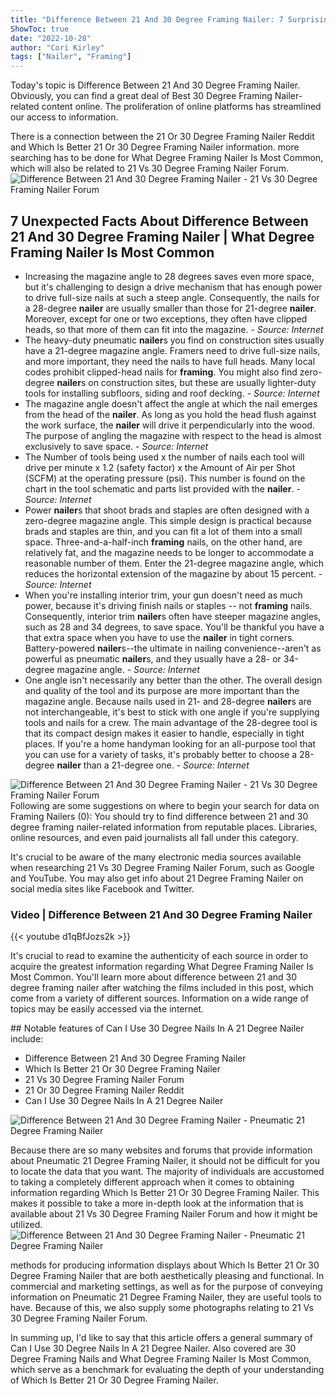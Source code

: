 ```yaml
---
title: "Difference Between 21 And 30 Degree Framing Nailer: 7 Surprising Facts"
ShowToc: true 
date: "2022-10-28"
author: "Cori Kirley" 
tags: ["Nailer", "Framing"]
---
```


Today's topic is Difference Between 21 And 30 Degree Framing Nailer. Obviously, you can find a great deal of Best 30 Degree Framing Nailer-related content online. The proliferation of online platforms has streamlined our access to information.

There is a connection between the 21 Or 30 Degree Framing Nailer Reddit and Which Is Better 21 Or 30 Degree Framing Nailer information. more searching has to be done for What Degree Framing Nailer Is Most Common, which will also be related to 21 Vs 30 Degree Framing Nailer Forum.
<img loading="lazy" src="https://thetoolstrunk.com/wp-content/uploads/2021/05/30-degree-nail-gun.jpg" onerror="this.onerror=null;this.src='https://blogger.googleusercontent.com/img/a/AVvXsEhe7F7TRXHtjiKvHb5vS7DmnxvpHiDyoYyYvm1nHB3Qp2_w3BnM6A2eq4v7FYxCC9bfZt3a9vIMtAYEKUiaDQbHMg-ViyGmRIj39MLp0bGFfgfYw1Dc9q_H-T0wiTm3l0Uq42dETrN9eC8aGJ9_IORZsxST1AcLR7np1koOfcc7tnHa4S8Mwz_xD9d0=s16000';" alt="Difference Between 21 And 30 Degree Framing Nailer - 21 Vs 30 Degree Framing Nailer Forum" >

## 7 Unexpected Facts About Difference Between 21 And 30 Degree Framing Nailer | What Degree Framing Nailer Is Most Common
-   Increasing the magazine angle to 28 degrees saves even more space, but it's challenging to design a drive mechanism that has enough power to drive full-size nails at such a steep angle. Consequently, the nails for a 28-degree **nailer** are usually smaller than those for 21-degree **nailer**. Moreover, except for one or two exceptions, they often have clipped heads, so that more of them can fit into the magazine. - <cite>Source: Internet</cite>
-   The heavy-duty pneumatic **nailer**s you find on construction sites usually have a 21-degree magazine angle. Framers need to drive full-size nails, and more important, they need the nails to have full heads. Many local codes prohibit clipped-head nails for **framing**. You might also find zero-degree **nailer**s on construction sites, but these are usually lighter-duty tools for installing subfloors, siding and roof decking. - <cite>Source: Internet</cite>
-   The magazine angle doesn't affect the angle at which the nail emerges from the head of the **nailer**. As long as you hold the head flush against the work surface, the **nailer** will drive it perpendicularly into the wood. The purpose of angling the magazine with respect to the head is almost exclusively to save space. - <cite>Source: Internet</cite>
-   The Number of tools being used x the number of nails each tool will drive per minute x 1.2 (safety factor) x the Amount of Air per Shot (SCFM) at the operating pressure (psi). This number is found on the chart in the tool schematic and parts list provided with the **nailer**. - <cite>Source: Internet</cite>
-   Power **nailer**s that shoot brads and staples are often designed with a zero-degree magazine angle. This simple design is practical because brads and staples are thin, and you can fit a lot of them into a small space. Three-and-a-half-inch **framing** nails, on the other hand, are relatively fat, and the magazine needs to be longer to accommodate a reasonable number of them. Enter the 21-degree magazine angle, which reduces the horizontal extension of the magazine by about 15 percent. - <cite>Source: Internet</cite>
-   When you're installing interior trim, your gun doesn't need as much power, because it's driving finish nails or staples -- not **framing** nails. Consequently, interior trim **nailer**s often have steeper magazine angles, such as 28 and 34 degrees, to save space. You'll be thankful you have a that extra space when you have to use the **nailer** in tight corners. Battery-powered **nailer**s--the ultimate in nailing convenience--aren't as powerful as pneumatic **nailer**s, and they usually have a 28- or 34-degree magazine angle. - <cite>Source: Internet</cite>
-   One angle isn't necessarily any better than the other. The overall design and quality of the tool and its purpose are more important than the magazine angle. Because nails used in 21- and 28-degree **nailer**s are not interchangeable, it's best to stick with one angle if you're supplying tools and nails for a crew. The main advantage of the 28-degree tool is that its compact design makes it easier to handle, especially in tight places. If you're a home handyman looking for an all-purpose tool that you can use for a variety of tasks, it's probably better to choose a 28-degree **nailer** than a 21-degree one. - <cite>Source: Internet</cite>


<img loading="lazy" src="https://www.toolboxbuzz.com/wp-content/uploads/2020/10/Milwaukee-M18-FUEL-21-Degree-Framing-Nailer.jpg" onerror="this.onerror=null;this.src='https://blogger.googleusercontent.com/img/a/AVvXsEhe7F7TRXHtjiKvHb5vS7DmnxvpHiDyoYyYvm1nHB3Qp2_w3BnM6A2eq4v7FYxCC9bfZt3a9vIMtAYEKUiaDQbHMg-ViyGmRIj39MLp0bGFfgfYw1Dc9q_H-T0wiTm3l0Uq42dETrN9eC8aGJ9_IORZsxST1AcLR7np1koOfcc7tnHa4S8Mwz_xD9d0=s16000';" alt="Difference Between 21 And 30 Degree Framing Nailer - 21 Vs 30 Degree Framing Nailer Forum" >
Following are some suggestions on where to begin your search for data on Framing Nailers (0):
You should try to find difference between 21 and 30 degree framing nailer-related information from reputable places. Libraries, online resources, and even paid journalists all fall under this category.

It's crucial to be aware of the many electronic media sources available when researching 21 Vs 30 Degree Framing Nailer Forum, such as Google and YouTube. You may also get info about 21 Degree Framing Nailer on social media sites like Facebook and Twitter.

### Video | Difference Between 21 And 30 Degree Framing Nailer
{{< youtube d1qBfJozs2k >}} 


It's crucial to read to examine the authenticity of each source in order to acquire the greatest information regarding What Degree Framing Nailer Is Most Common.
You'll learn more about difference between 21 and 30 degree framing nailer after watching the films included in this post, which come from a variety of different sources. Information on a wide range of topics may be easily accessed via the internet.
<script async="async" data-cfasync="false" src="//normallydemandedalter.com/fe63df3c5408708b15d8dc3d9b206b31/invoke.js"></script>
<div id="container-fe63df3c5408708b15d8dc3d9b206b31"></div>
## Notable features of Can I Use 30 Degree Nails In A 21 Degree Nailer include:

- Difference Between 21 And 30 Degree Framing Nailer
- Which Is Better 21 Or 30 Degree Framing Nailer
- 21 Vs 30 Degree Framing Nailer Forum
- 21 Or 30 Degree Framing Nailer Reddit
- Can I Use 30 Degree Nails In A 21 Degree Nailer

 <img loading="lazy" src="https://images.homedepot-static.com/productImages/89e63522-aae1-47d0-9f4c-04643b2db7eb/svn/numax-framing-nailers-sfr3490-64_600.jpg" onerror="this.onerror=null;this.src='https://blogger.googleusercontent.com/img/a/AVvXsEhe7F7TRXHtjiKvHb5vS7DmnxvpHiDyoYyYvm1nHB3Qp2_w3BnM6A2eq4v7FYxCC9bfZt3a9vIMtAYEKUiaDQbHMg-ViyGmRIj39MLp0bGFfgfYw1Dc9q_H-T0wiTm3l0Uq42dETrN9eC8aGJ9_IORZsxST1AcLR7np1koOfcc7tnHa4S8Mwz_xD9d0=s16000';" alt="Difference Between 21 And 30 Degree Framing Nailer - Pneumatic 21 Degree Framing Nailer" >

Because there are so many websites and forums that provide information about Pneumatic 21 Degree Framing Nailer, it should not be difficult for you to locate the data that you want.
The majority of individuals are accustomed to taking a completely different approach when it comes to obtaining information regarding Which Is Better 21 Or 30 Degree Framing Nailer. This makes it possible to take a more in-depth look at the information that is available about 21 Vs 30 Degree Framing Nailer Forum and how it might be utilized.
<img loading="lazy" src="https://m.media-amazon.com/images/I/41zdfPUtxGL._SL160_.jpg" onerror="this.onerror=null;this.src='https://blogger.googleusercontent.com/img/a/AVvXsEhe7F7TRXHtjiKvHb5vS7DmnxvpHiDyoYyYvm1nHB3Qp2_w3BnM6A2eq4v7FYxCC9bfZt3a9vIMtAYEKUiaDQbHMg-ViyGmRIj39MLp0bGFfgfYw1Dc9q_H-T0wiTm3l0Uq42dETrN9eC8aGJ9_IORZsxST1AcLR7np1koOfcc7tnHa4S8Mwz_xD9d0=s16000';" alt="Difference Between 21 And 30 Degree Framing Nailer - Pneumatic 21 Degree Framing Nailer" >

methods for producing information displays about Which Is Better 21 Or 30 Degree Framing Nailer that are both aesthetically pleasing and functional. In commercial and marketing settings, as well as for the purpose of conveying information on Pneumatic 21 Degree Framing Nailer, they are useful tools to have. Because of this, we also supply some photographs relating to 21 Vs 30 Degree Framing Nailer Forum.

In summing up, I'd like to say that this article offers a general summary of Can I Use 30 Degree Nails In A 21 Degree Nailer. Also covered are 30 Degree Framing Nails and What Degree Framing Nailer Is Most Common, which serve as a benchmark for evaluating the depth of your understanding of Which Is Better 21 Or 30 Degree Framing Nailer.
	

